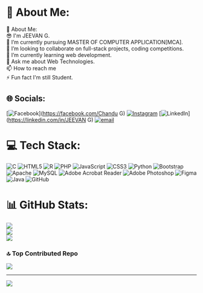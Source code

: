 # 💫 About Me:
💫 About Me:<br>😎 I'm JEEVAN G.<br>🔭 I’m currently pursuing MASTER OF COMPUTER APPLICATION[MCA].<br>👯 I’m looking to collaborate on full-stack projects, coding competitions.<br>🌱 I’m currently learning web development.<br>💬 Ask me about Web Technologies.<br>📫 How to reach me<br>⚡ Fun fact I'm still Student.<br>


## 🌐 Socials:
[![Facebook](https://img.shields.io/badge/Facebook-%231877F2.svg?logo=Facebook&logoColor=white)](https://facebook.com/Chandu G) [![Instagram](https://img.shields.io/badge/Instagram-%23E4405F.svg?logo=Instagram&logoColor=white)](https://instagram.com/just_jeeva_18) [![LinkedIn](https://img.shields.io/badge/LinkedIn-%230077B5.svg?logo=linkedin&logoColor=white)](https://linkedin.com/in/JEEVAN G) [![email](https://img.shields.io/badge/Email-D14836?logo=gmail&logoColor=white)](mailto:jeevanjeeva8765@gmail.com) 

# 💻 Tech Stack:
![C](https://img.shields.io/badge/c-%2300599C.svg?style=for-the-badge&logo=c&logoColor=white) ![HTML5](https://img.shields.io/badge/html5-%23E34F26.svg?style=for-the-badge&logo=html5&logoColor=white) ![R](https://img.shields.io/badge/r-%23276DC3.svg?style=for-the-badge&logo=r&logoColor=white) ![PHP](https://img.shields.io/badge/php-%23777BB4.svg?style=for-the-badge&logo=php&logoColor=white) ![JavaScript](https://img.shields.io/badge/javascript-%23323330.svg?style=for-the-badge&logo=javascript&logoColor=%23F7DF1E) ![CSS3](https://img.shields.io/badge/css3-%231572B6.svg?style=for-the-badge&logo=css3&logoColor=white) ![Python](https://img.shields.io/badge/python-3670A0?style=for-the-badge&logo=python&logoColor=ffdd54) ![Bootstrap](https://img.shields.io/badge/bootstrap-%238511FA.svg?style=for-the-badge&logo=bootstrap&logoColor=white) ![Apache](https://img.shields.io/badge/apache-%23D42029.svg?style=for-the-badge&logo=apache&logoColor=white) ![MySQL](https://img.shields.io/badge/mysql-4479A1.svg?style=for-the-badge&logo=mysql&logoColor=white) ![Adobe Acrobat Reader](https://img.shields.io/badge/Adobe%20Acrobat%20Reader-EC1C24.svg?style=for-the-badge&logo=Adobe%20Acrobat%20Reader&logoColor=white) ![Adobe Photoshop](https://img.shields.io/badge/adobe%20photoshop-%2331A8FF.svg?style=for-the-badge&logo=adobe%20photoshop&logoColor=white) ![Figma](https://img.shields.io/badge/figma-%23F24E1E.svg?style=for-the-badge&logo=figma&logoColor=white) ![Java](https://img.shields.io/badge/java-%23ED8B00.svg?style=for-the-badge&logo=openjdk&logoColor=white) ![GitHub](https://img.shields.io/badge/github-%23121011.svg?style=for-the-badge&logo=github&logoColor=white)
# 📊 GitHub Stats:
![](https://github-readme-stats.vercel.app/api?username=Jeevan-018&theme=yeblu&hide_border=false&include_all_commits=false&count_private=false)<br/>
![](https://nirzak-streak-stats.vercel.app/?user=Jeevan-018&theme=yeblu&hide_border=false)<br/>
![](https://github-readme-stats.vercel.app/api/top-langs/?username=Jeevan-018&theme=yeblu&hide_border=false&include_all_commits=false&count_private=false&layout=compact)



### 🔝 Top Contributed Repo
![](https://github-contributor-stats.vercel.app/api?username=Jeevan-018&limit=5&theme=dark&combine_all_yearly_contributions=true)

---
[![](https://visitcount.itsvg.in/api?id=Jeevan-018&icon=0&color=0)](https://visitcount.itsvg.in)

<!-- Proudly created with GPRM ( https://gprm.itsvg.in ) -->
